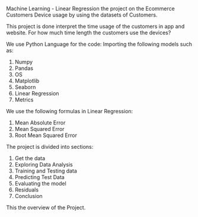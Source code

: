 Machine Learning - Linear Regression the project on the Ecommerce Customers Device usage by using the datasets of Customers.

This project is done interpret the time usage of the customers in app and website. For how much time length the customers use the devices? 

We use Python Language for the code:
Importing the following models such as:
1. Numpy
2. Pandas
3. OS
4. Matplotlib
5. Seaborn
6. Linear Regression 
7. Metrics

We use the following formulas in Linear Regression:
1. Mean Absolute Error
2. Mean Squared Error
3. Root Mean Squared Error

The project is divided into sections:
1. Get the data
2. Exploring Data Analysis
3. Training and Testing data
4. Predicting Test Data 
5. Evaluating the model
6. Residuals
7. Conclusion

This the overview of the Project.

